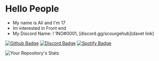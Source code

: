 # Hello People
- My name is Ali and I'm 17
- Im interested in Front end
- My Discord Name: ! 1NO#0001, [discord.gg/scourgehub](davet link)

[![Github Badge](https://img.shields.io/badge/-Github-000?style=quare&labelColor=000&logo=Github&logoColor=white&link=link)](link)
[![Discord Badge](https://img.shields.io/badge/-Discord-5865F2?style=flat-quare&labelColor=5865F2&logo=discord&logoColor=white&link=discord.gg/scourgehub)](link)
[![Spotify Badge](https://img.shields.io/badge/-Spotify-1ED760?style=flat-quare&labelColor=1ED760&logo=spotify&logoColor=white&link=link)](link)

![Your Repository's Stats](https://github-readme-stats.vercel.app/api?username=1NO26&show_icons=true)
